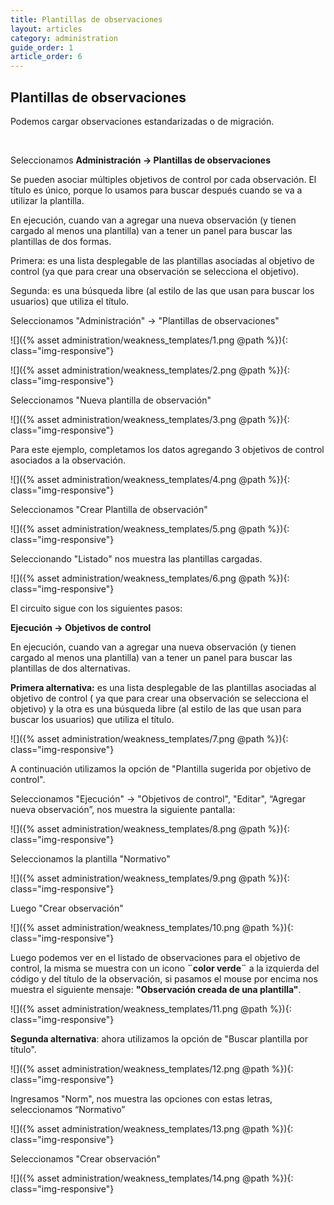 ```yaml
---
title: Plantillas de observaciones
layout: articles
category: administration
guide_order: 1
article_order: 6
---
```


## Plantillas de observaciones

Podemos cargar observaciones estandarizadas o de migración.

&nbsp;

Seleccionamos **Administración -> Plantillas de observaciones**

Se pueden asociar múltiples objetivos de control por cada observación. El título es único, porque lo usamos para buscar después cuando se va a utilizar la plantilla.

En ejecución, cuando van a agregar una nueva observación (y tienen cargado al menos una plantilla) van a tener un panel para buscar las plantillas de dos formas.

Primera: es una lista desplegable de las plantillas asociadas al objetivo de control (ya que para crear una observación se selecciona el objetivo).

Segunda: es una búsqueda libre (al estilo de las que usan para buscar los usuarios) que utiliza el título.

Seleccionamos "Administración" -> "Plantillas de observaciones"

![]({% asset administration/weakness_templates/1.png @path %}){: class="img-responsive"}

![]({% asset administration/weakness_templates/2.png @path %}){: class="img-responsive"}

Seleccionamos "Nueva plantilla de observación"

![]({% asset administration/weakness_templates/3.png @path %}){: class="img-responsive"}

Para este ejemplo, completamos los datos agregando 3 objetivos de control asociados a la observación.

![]({% asset administration/weakness_templates/4.png @path %}){: class="img-responsive"}

Seleccionamos "Crear Plantilla de observación"

![]({% asset administration/weakness_templates/5.png @path %}){: class="img-responsive"}

Seleccionando "Listado" nos muestra las plantillas cargadas.

![]({% asset administration/weakness_templates/6.png @path %}){: class="img-responsive"}

El circuito sigue con los siguientes pasos:

**Ejecución -> Objetivos de control**

En ejecución, cuando van a agregar una nueva observación (y tienen cargado al menos una plantilla) van a tener un panel para buscar las plantillas de dos alternativas.

**Primera alternativa:** es una lista desplegable de las plantillas asociadas al objetivo de control ( ya que para crear una observación se selecciona el objetivo) y la otra es una búsqueda libre (al estilo de las que usan para buscar los usuarios) que utiliza el título.

![]({% asset administration/weakness_templates/7.png @path %}){: class="img-responsive"}

A continuación utilizamos la opción de "Plantilla sugerida por objetivo de control".

Seleccionamos "Ejecución" -> "Objetivos de control", "Editar", “Agregar nueva observación”, nos muestra la siguiente pantalla:

![]({% asset administration/weakness_templates/8.png @path %}){: class="img-responsive"}

Seleccionamos la plantilla "Normativo"

![]({% asset administration/weakness_templates/9.png @path %}){: class="img-responsive"}

Luego "Crear observación"

![]({% asset administration/weakness_templates/10.png @path %}){: class="img-responsive"}

Luego podemos ver en el listado de observaciones para el objetivo de control, la misma se muestra con un icono <span class="text-success">**¨color verde¨**</span> a la izquierda del código y del título de la observación, si pasamos el mouse por encima nos muestra el siguiente mensaje: **"Observación creada de una plantilla"**.

![]({% asset administration/weakness_templates/11.png @path %}){: class="img-responsive"}

**Segunda alternativa**: ahora utilizamos la opción de "Buscar plantilla por título".

![]({% asset administration/weakness_templates/12.png @path %}){: class="img-responsive"}

Ingresamos "Norm", nos muestra las opciones con estas letras, seleccionamos “Normativo”

![]({% asset administration/weakness_templates/13.png @path %}){: class="img-responsive"}

Seleccionamos "Crear observación"

![]({% asset administration/weakness_templates/14.png @path %}){: class="img-responsive"}


